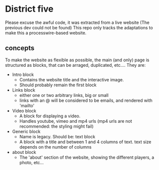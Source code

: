 # District five

Please excuse the awful code, it was extracted from a live website (The previous
dev could not be found)
This repo only tracks the adaptations to make this a processwire-based website.

## concepts
To make the website as flexible as possible, the main (and only) page is
structured as blocks, that can be arraged, duplicated, etc.... They are:

- Intro block
  - Contains the website title and the interactive image.
  - Should probably remain the first block
- Links block
  - either one or two arbitrary links, big or small
  - links with an @ will be considered to be emails, and rendered with 'mailto'
- Video block
  - A block for displaying a video.
  - Handles youtube, vimeo and mp4 urls (mp4 urls are not recommended: the
  styling might fail)
- Generic block
  - Name is legacy. Should be: text block
  - A block with a title and between 1 and 4 columns of text. text size depends
  on the number of columns
- about block
  - The 'about' section of the website, showing the different players, a photo,
  etc...